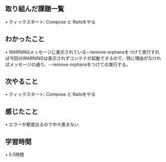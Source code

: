 ## 取り組んだ課題一覧
• クィックスタート: Compose と Railsをやる

## わかったこと
• WARNINGメッセージに表示されている--remove-orphansをつけて実行すれば今回のWARNINGは表示されずコンテナが起動できるので、特に理由がなければメッセージの通り、--remove-orphansをつけての実行する。



## 次やること
• クィックスタート: Compose と Railsをやる



## 感じたこと
• エラーが都度出るので中々進まない

## 学習時間
• 5.5時間